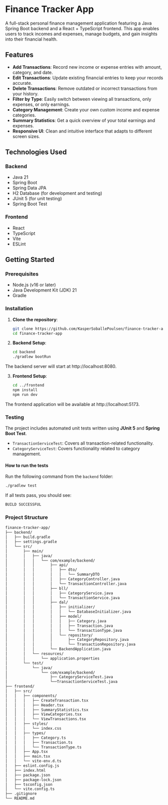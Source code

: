 # Finance Tracker App

A full-stack personal finance management application featuring a Java Spring Boot backend and a React + TypeScript frontend. This app enables users to track incomes and expenses, manage budgets, and gain insights into their financial health.

## Features
- **Add Transactions**: Record new income or expense entries with amount, category, and date.
- **Edit Transactions**: Update existing financial entries to keep your records accurate.
- **Delete Transactions**: Remove outdated or incorrect transactions from your history.
- **Filter by Type**: Easily switch between viewing all transactions, only expenses, or only earnings.
- **Category Management**: Create your own custom income and expense categories.
- **Summary Statistics**: Get a quick overview of your total earnings and expenses.
- **Responsive UI**: Clean and intuitive interface that adapts to different screen sizes.



## Technologies Used

### Backend
- Java 21
- Spring Boot
- Spring Data JPA
- H2 Database (for development and testing)
- JUnit 5 (for unit testing)
- Spring Boot Test

### Frontend
- React
- TypeScript
- Vite
- ESLint

## Getting Started

### Prerequisites
- Node.js (v16 or later)
- Java Development Kit (JDK) 21
- Gradle

### Installation

1. **Clone the repository**:

   ```bash
   git clone https://github.com/KasperSoballePoulsen/finance-tracker-app.git
   cd finance-tracker-app

2. **Backend Setup**:

   ```bash
   cd backend
   ./gradlew bootRun

The backend server will start at http://localhost:8080.

3. **Frontend Setup**:

   ```bash
   cd ../frontend
   npm install
   npm run dev

The frontend application will be available at http://localhost:5173.

### Testing

The project includes automated unit tests written using **JUnit 5** and **Spring Boot Test**.

- `TransactionServiceTest`: Covers all transaction-related functionality.
- `CategoryServiceTest`: Covers functionality related to category management.

#### How to run the tests

Run the following command from the `backend` folder:

   ```bash
   ./gradlew test
   
```
If all tests pass, you should see:
   ```bash
   BUILD SUCCESSFUL
```

### Project Structure
```bash
finance-tracker-app/
├── backend/
│   ├── build.gradle
│   ├── settings.gradle
│   └── src/
│       ├── main/
│       │   ├── java/
│       │   │   └── com/example/backend/
│       │   │       ├── api/
│       │   │       │   ├── dto/
│       │   │       │   │   └── SummaryDTO 
│       │   │       │   ├── CategoryController.java
│       │   │       │   └── TransactionController.java
│       │   │       ├── bll/
│       │   │       │   ├── CategoryService.java
│       │   │       │   └── TransactionService.java
│       │   │       ├── dal/
│       │   │       │   ├── initializer/
│       │   │       │   │   └── DatabaseInitializer.java
│       │   │       │   ├── model/
│       │   │       │   │   ├── Category.java
│       │   │       │   │   ├── Transaction.java
│       │   │       │   │   └── TransactionType.java
│       │   │       │   └── repository/
│       │   │       │       ├── CategoryRepository.java
│       │   │       │       └── TransactionRepository.java
│       │   │       └── BackendApplication.java
│       │   └── resources/
│       │       └── application.properties
│       └── test/
│           └── java/
│               └── com/example/backend/
│                   ├── CategoryServiceTest.java
│                   └──TransactionServiceTest.java
├── frontend/
│   ├── src/
│   │   ├── components/
│   │   │   ├── CreateTransaction.tsx
│   │   │   ├── Header.tsx
│   │   │   ├── SummaryStatistics.tsx
│   │   │   ├── ViewCategories.tsx
│   │   │   └── ViewTransactions.tsx
│   │   ├── styles/
│   │   │   └── index.css
│   │   ├── types/
│   │   │   ├── Category.ts
│   │   │   ├── Transaction.ts
│   │   │   └── TransactionType.ts
│   │   ├── App.tsx
│   │   ├── main.tsx
│   │   └── vite-env.d.ts
│   ├── eslint.config.js
│   ├── index.html
│   ├── package.json
│   ├── package-lock.json
│   ├── tsconfig.json
│   └── vite.config.ts
├── .gitignore
└── README.md


